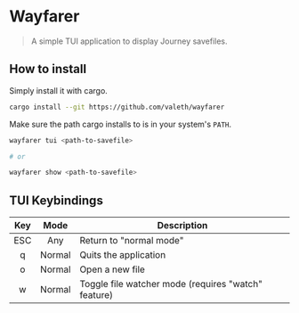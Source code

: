 # Wayfarer
> A simple TUI application to display Journey savefiles.


## How to install

Simply install it with cargo.

```sh
cargo install --git https://github.com/valeth/wayfarer
```

Make sure the path cargo installs to is in your system's `PATH`.

```sh
wayfarer tui <path-to-savefile>

# or

wayfarer show <path-to-savefile>
```


## TUI Keybindings

| Key | Mode   | Description                                         |
|:---:|:------:| --------------------------------------------------- |
| ESC | Any    | Return to "normal mode"                             |
| q   | Normal | Quits the application                               |
| o   | Normal | Open a new file                                     |
| w   | Normal | Toggle file watcher mode (requires "watch" feature) |
